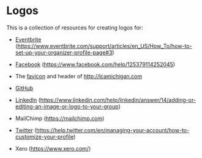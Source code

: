 # Logos

This is a collection of resources for creating logos for:

* [Eventbrite](http://lcamichigan.eventbrite.com/)
  (https://www.eventbrite.com/support/articles/en_US/How_To/how-to-set-up-your-organizer-profile-page#3)

* [Facebook](https://www.facebook.com/lcasigmazeta)
  (https://www.facebook.com/help/125379114252045)

* The [favicon](https://en.wikipedia.org/wiki/Favicon) and header of
  http://lcamichigan.com

* [GitHub](https://github.com/lcamichigan)

* [LinkedIn](https://www.linkedin.com/groups/5072620)
  (https://www.linkedin.com/help/linkedin/answer/14/adding-or-editing-an-image-or-logo-to-your-group)

* MailChimp (https://mailchimp.com)

* [Twitter](https://twitter.com/lambdachiumich)
  (https://help.twitter.com/en/managing-your-account/how-to-customize-your-profile)

* Xero (https://www.xero.com/)
